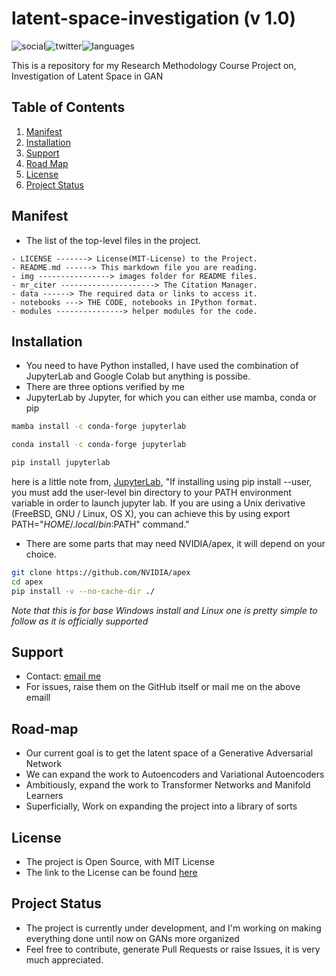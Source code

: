 # latent-space-investigation (v 1.0)

 ![social](https://img.shields.io/github/followers/VMrGamer?style=social)![twitter](https://img.shields.io/twitter/follow/VedantPat?style=social)![languages](https://img.shields.io/github/languages/count/VMrGamer/latent-space-investigation)

 This is a repository for my Research Methodology Course Project on, Investigation of Latent Space in GAN


## Table of Contents

1. [Manifest](#manifest)
2. [Installation](#installation)
3. [Support](#support)
4. [Road Map](#road-map)
5. [License](#license)
6. [Project Status](#project-status)


## Manifest

- The list of the top-level files in the project.

```
- LICENSE -------> License(MIT-License) to the Project.
- README.md ------> This markdown file you are reading.
- img ----------------> images folder for README files.
- mr_citer ---------------------> The Citation Manager.
- data ------> The required data or links to access it.
- notebooks ---> THE CODE, notebooks in IPython format.
- modules ---------------> helper modules for the code.
```

## Installation 

- You need to have Python installed, I have used the combination of JupyterLab and Google Colab but anything is possibe.
- There are three options verified by me
- JupyterLab by Jupyter, for which you can either use mamba, conda or pip

```bash
mamba install -c conda-forge jupyterlab
```

```bash
conda install -c conda-forge jupyterlab
```

```bash
pip install jupyterlab
```
here is a little note from, [JupyterLab](https://jupyter.org/install), "If installing using pip install --user, you must add the user-level bin directory to your PATH environment variable in order to launch jupyter lab. If you are using a Unix derivative (FreeBSD, GNU / Linux, OS X), you can achieve this by using export PATH="$HOME/.local/bin:$PATH" command."

- There are some parts that may need NVIDIA/apex, it will depend on your choice. 

```bash
git clone https://github.com/NVIDIA/apex
cd apex
pip install -v --no-cache-dir ./
```
_Note that this is for base Windows install and Linux one is pretty simple to follow as it is officially supported_

## Support

- Contact: [email me](v.mr.gamer@gmail.com)
- For issues, raise them on the GitHub itself or mail me on the above emaill

## Road-map

- Our current goal is to get the latent space of a Generative Adversarial Network
- We can expand the work to Autoencoders and Variational Autoencoders
- Ambitiously, expand the work to Transformer Networks and Manifold Learners
- Superficially, Work on expanding the project into a library of sorts


## License

- The project is Open Source, with MIT License
- The link to the License can be found [here](https://github.com/VMrGamer/latent-space-investigation/blob/main/LICENSE)

## Project Status

- The project is currently under development, and I'm working on making everything done until now on GANs more organized
- Feel free to contribute, generate Pull Requests or raise Issues, it is very much appreciated.
